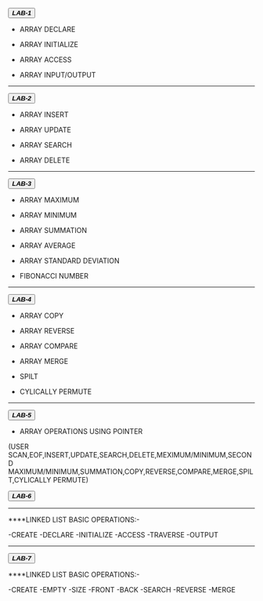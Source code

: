  <button class="button-save large">_**LAB-1**_</button>

  - ARRAY DECLARE

  - ARRAY INITIALIZE

  - ARRAY ACCESS

  - ARRAY INPUT/OUTPUT

---
 
 <button class="button-save large">_**LAB-2**_</button>

  - ARRAY INSERT

  - ARRAY UPDATE

  - ARRAY SEARCH

  - ARRAY DELETE

---

 <button class="button-save large">_**LAB-3**_</button>


 - ARRAY MAXIMUM

 - ARRAY MINIMUM

 - ARRAY SUMMATION

 - ARRAY AVERAGE

 - ARRAY STANDARD DEVIATION

 - FIBONACCI NUMBER

---

 <button class="button-save large">_**LAB-4**_</button>


 - ARRAY COPY

 - ARRAY REVERSE

 - ARRAY COMPARE

 - ARRAY MERGE

 - SPILT

 - CYLICALLY PERMUTE

---

 <button class="button-save large">_**LAB-5**_</button>


  - ARRAY OPERATIONS USING POINTER

 (USER SCAN,EOF,INSERT,UPDATE,SEARCH,DELETE,MEXIMUM/MINIMUM,SECOND MAXIMUM/MINIMUM,SUMMATION,COPY,REVERSE,COMPARE,MERGE,SPILT,CYLICALLY PERMUTE)

 <button class="button-save large">_***LAB-6***_</button>

---

****LINKED LIST BASIC OPERATIONS:-

   -CREATE
   -DECLARE
   -INITIALIZE
   -ACCESS
   -TRAVERSE
   -OUTPUT

---
 <button class="button-save large">_***LAB-7***_</button>

****LINKED LIST BASIC OPERATIONS:-
 
   -CREATE
   -EMPTY
   -SIZE
   -FRONT
   -BACK
   -SEARCH
   -REVERSE
   -MERGE



